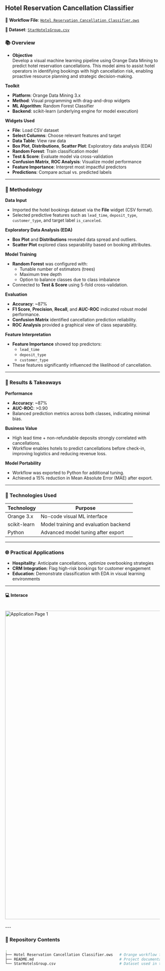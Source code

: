 ## Hotel Reservation Cancellation Classifier

🔗 **Workflow File**: [`Hotel Reservation Cancellation Classifier.ows`](./Hotel%20Reservation%20Cancellation%20Classifier.ows)

**🔗 Dataset**: [`StarHotelsGroup.csv`](./StarHotelsGroup.csv)


### 📚 Overview

- **Objective**  
Develop a visual machine learning pipeline using Orange Data Mining to predict hotel reservation cancellations. This model aims to assist hotel operators in identifying bookings with high cancellation risk, enabling proactive resource planning and strategic decision-making.

**Toolkit**  
- **Platform**: Orange Data Mining 3.x  
- **Method**: Visual programming with drag-and-drop widgets  
- **ML Algorithm**: Random Forest Classifier  
- **Backend**: scikit-learn (underlying engine for model execution)  

**Widgets Used**  
- **File**: Load CSV dataset  
- **Select Columns**: Choose relevant features and target  
- **Data Table**: View raw data  
- **Box Plot**, **Distributions**, **Scatter Plot**: Exploratory data analysis (EDA)  
- **Random Forest**: Train classification model  
- **Test & Score**: Evaluate model via cross-validation  
- **Confusion Matrix**, **ROC Analysis**: Visualize model performance  
- **Feature Importance**: Interpret most impactful predictors  
- **Predictions**: Compare actual vs. predicted labels  

---

### 🧠 Methodology

**Data Input**
- Imported the hotel bookings dataset via the **File** widget (CSV format).
- Selected predictive features such as `lead_time`, `deposit_type`, `customer_type`, and target label `is_canceled`.

**Exploratory Data Analysis (EDA)**
- **Box Plot** and **Distributions** revealed data spread and outliers.
- **Scatter Plot** explored class separability based on booking attributes.

**Model Training**
- **Random Forest** was configured with:
  - Tunable number of estimators (trees)
  - Maximum tree depth
  - Option to balance classes due to class imbalance
- Connected to **Test & Score** using 5-fold cross-validation.

**Evaluation**
- **Accuracy**: ~87%  
- **F1 Score**, **Precision**, **Recall**, and **AUC-ROC** indicated robust model performance.  
- **Confusion Matrix** identified cancellation prediction reliability.
- **ROC Analysis** provided a graphical view of class separability.

**Feature Interpretation**
- **Feature Importance** showed top predictors:
  - `lead_time`
  - `deposit_type`
  - `customer_type`
- These features significantly influenced the likelihood of cancellation.

---

### 🎯 Results & Takeaways

**Performance**  
- **Accuracy**: ~87%  
- **AUC-ROC**: >0.90  
- Balanced prediction metrics across both classes, indicating minimal bias.

**Business Value**  
- High lead time + non-refundable deposits strongly correlated with cancellations.
- Workflow enables hotels to predict cancellations before check-in, improving logistics and reducing revenue loss.

**Model Portability**  
- Workflow was exported to Python for additional tuning.
- Achieved a 15% reduction in Mean Absolute Error (MAE) after export.

---

### 🔧 Technologies Used

| Technology       | Purpose                               |
|------------------|----------------------------------------|
| Orange 3.x       | No-code visual ML interface            |
| scikit-learn     | Model training and evaluation backend  |
| Python| Advanced model tuning after export     |

---

### 🌐 Practical Applications

- **Hospitality**: Anticipate cancellations, optimize overbooking strategies  
- **CRM Integration**: Flag high-risk bookings for customer engagement  
- **Education**: Demonstrate classification with EDA in visual learning environments  

---

#### 💻 Interace
<br/>
<img src="https://i.imgur.com/y59fRkK.png" width="1000" alt="Application Page 1"/>
<br />
<br />
---

### 📁 Repository Contents

```bash
.
├── Hotel Reservation Cancellation Classifier.ows   # Orange workflow file
├── README.md                                       # Project documentation
└── StarHotelsGroup.csv                             # Dataset used in the project
